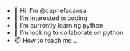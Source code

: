 - 👋 Hi, I’m @caphefacansa
- 👀 I’m interested in coding
- 🌱 I’m currently learning python
- 💞️ I’m looking to collaborate on python
- 📫 How to reach me ...

<!---
caphefacansa/caphefacansa is a ✨ special ✨ repository because its `README.md` (this file) appears on your GitHub profile.
You can click the Preview link to take a look at your changes.
--->
